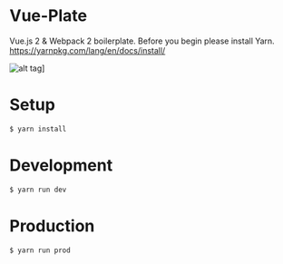 # Vue-Plate

Vue.js 2 & Webpack 2 boilerplate. Before you begin please install Yarn. https://yarnpkg.com/lang/en/docs/install/

![alt tag](https://media.giphy.com/media/3o6UBhjHobLFgEmrJu/giphy.gif)]

# Setup
````javascript
$ yarn install
````

# Development
````javascript
$ yarn run dev
````

# Production
````javascript
$ yarn run prod
````

